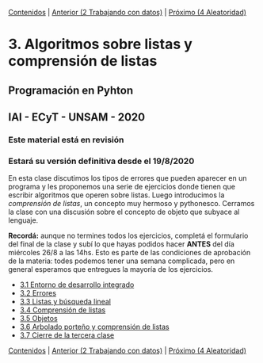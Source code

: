 [Contenidos](../Contenidos.md) \| [Anterior (2 Trabajando con datos)](../02_Datos/00_Resumen.md) \| [Próximo (4 Aleatoridad)](../04_Random_Plt_Dbg/00_Resumen.md)

# 3. Algoritmos sobre listas y comprensión de listas
## Programación en Pyhton
## IAI - ECyT - UNSAM - 2020

### **Este material está en revisión**
### Estará su versión definitiva desde el 19/8/2020


En esta clase discutimos los tipos de errores que pueden aparecer en un programa y les proponemos una serie de ejercicios donde tienen que escribir algoritmos que operen sobre listas. Luego introducimos la _comprensión de listas_, un concepto muy hermoso y pythonesco. Cerramos la clase con una discusión sobre el concepto de objeto que subyace al lenguaje.

**Recordá:** aunque no termines todos los ejercicios, completá el formulario del final de la clase y subí lo que hayas podidos hacer **ANTES** del día miércoles 26/8 a las 14hs. Esto es parte de las condiciones de aprobación de la materia: todes podemos tener una semana complicada, pero en general esperamos que entregues la mayoría de los ejercicios. 

* [3.1 Entorno de desarrollo integrado](01_IDE.md)
* [3.2 Errores](02_Bugs.md)
* [3.3 Listas y búsqueda lineal](03_IteradoresLista.md)
* [3.4 Comprensión de listas](04_Comprension_Listas.md)
* [3.5 Objetos](05_Objetos.md)
* [3.6 Arbolado porteño y comprensión de listas](06_Arboles2_LC.md)
* [3.7 Cierre de la tercera clase](07_Cierre.md)


[Contenidos](../Contenidos.md) \| [Anterior (2 Trabajando con datos)](../02_Datos/00_Resumen.md) \| [Próximo (4 Aleatoridad)](../04_Random_Plt_Dbg/00_Resumen.md)

